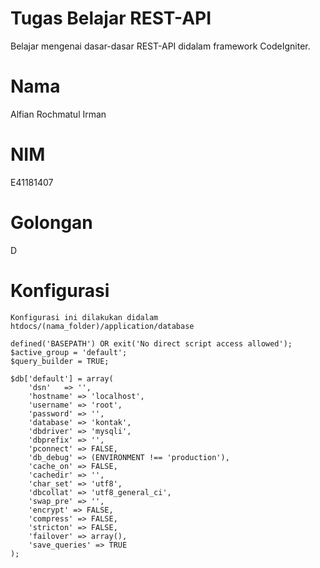  # Tugas Belajar REST-API 

Belajar mengenai dasar-dasar REST-API didalam framework CodeIgniter.

# Nama       
Alfian Rochmatul Irman
# NIM        
E41181407
# Golongan  
D

# Konfigurasi

`Konfigurasi ini dilakukan didalam htdocs/(nama_folder)/application/database`

```
defined('BASEPATH') OR exit('No direct script access allowed');
$active_group = 'default';
$query_builder = TRUE;

$db['default'] = array(
    'dsn'   => '',
    'hostname' => 'localhost',
    'username' => 'root',
    'password' => '',
    'database' => 'kontak',
    'dbdriver' => 'mysqli',
    'dbprefix' => '',
    'pconnect' => FALSE,
    'db_debug' => (ENVIRONMENT !== 'production'),
    'cache_on' => FALSE,
    'cachedir' => '',
    'char_set' => 'utf8',
    'dbcollat' => 'utf8_general_ci',
    'swap_pre' => '',
    'encrypt' => FALSE,
    'compress' => FALSE,
    'stricton' => FALSE,
    'failover' => array(),
    'save_queries' => TRUE
);
```

